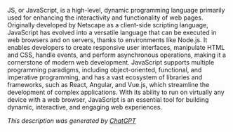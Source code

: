 JS, or JavaScript, is a high-level, dynamic programming language primarily used for enhancing the interactivity and functionality of web pages. Originally developed by Netscape as a client-side scripting language, JavaScript has evolved into a versatile language that can be executed in web browsers and on servers, thanks to environments like Node.js. It enables developers to create responsive user interfaces, manipulate HTML and CSS, handle events, and perform asynchronous operations, making it a cornerstone of modern web development. JavaScript supports multiple programming paradigms, including object-oriented, functional, and imperative programming, and has a vast ecosystem of libraries and frameworks, such as React, Angular, and Vue.js, which streamline the development of complex applications. With its ability to run on virtually any device with a web browser, JavaScript is an essential tool for building dynamic, interactive, and engaging web experiences.

*This description was generated by [ChatGPT](https://chatgpt.com/)*